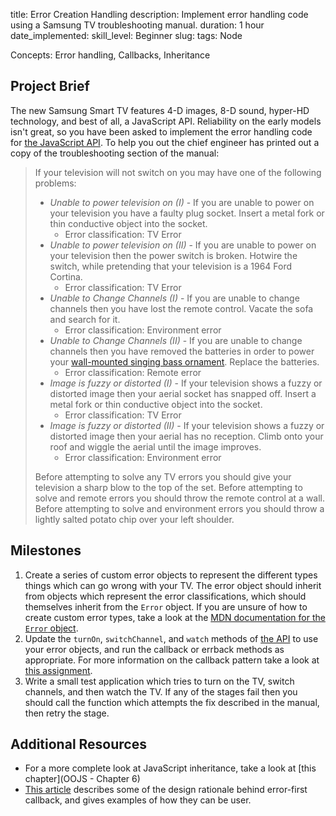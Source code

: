 title: Error Creation Handling
description: Implement error handling code using a Samsung TV troubleshooting manual. 
duration: 1 hour
date_implemented: 
skill_level: Beginner
slug:
tags: Node

Concepts: Error handling, Callbacks, Inheritance

## Project Brief

The new Samsung Smart TV features 4-D images, 8-D sound, hyper-HD technology, and best of all, a JavaScript API.  Reliability on the early models isn't great, so you have been asked to implement the error handling code for [the JavaScript API](https://gist.github.com/oampo/5c76f5df3bcb7ee8cc8d).  To help you out the chief engineer has printed out a copy of the troubleshooting section of the manual:

> If your television will not switch on you may have one of the following problems:
>
> * *Unable to power television on (I)* - If you are unable to power on your television you have a faulty plug socket.  Insert a metal fork or thin conductive object into the socket.
>     - Error classification: TV Error
> * *Unable to power television on (II)* - If you are unable to power on your television then the power switch is broken.  Hotwire the switch, while pretending that your television is a 1964 Ford Cortina.
>     - Error classification: TV Error
> * *Unable to Change Channels (I)* - If you are unable to change channels then you have lost the remote control.  Vacate the sofa and search for it.
>     - Error classification: Environment error
> * *Unable to Change Channels (II)* - If you are unable to change channels then you have removed the batteries in order to power your [wall-mounted singing bass ornament](https://www.youtube.com/watch?v=XhB6ifx1B4A).  Replace the batteries.
>     - Error classification: Remote error
> * *Image is fuzzy or distorted (I)* - If your television shows a fuzzy or distorted image then your aerial socket has snapped off.  Insert a metal fork or thin conductive object into the socket.
>     - Error classification: TV Error
> * *Image is fuzzy or distorted (II)* - If your television shows a fuzzy or distorted image then your aerial has no reception.  Climb onto your roof and wiggle the aerial until the image improves.
>     - Error classification: Environment error
>
> Before attempting to solve any TV errors you should give your television a sharp blow to the top of the set.
> Before attempting to solve and remote errors you should throw the remote control at a wall.
> Before attempting to solve and environment errors you should throw a lightly salted potato chip over your left shoulder.

## Milestones

1. Create a series of custom error objects to represent the different types things which can go wrong with your TV.  The error object should inherit from objects which represent the error classifications, which should themselves inherit from the `Error` object.  If you are unsure of how to create custom error types, take a look at the [MDN documentation for the `Error` object](https://developer.mozilla.org/en-US/docs/Web/JavaScript/Reference/Global_Objects/Error).
2. Update the `turnOn`, `switchChannel`, and `watch` methods of [the API](gist) to use your error objects, and run the callback or errback methods as appropriate.  For more information on the callback pattern take a look at [this assignment](https://courses.thinkful.com/node-001v4/assignment/4.2.2).
3. Write a small test application which tries to turn on the TV, switch channels, and then watch the TV.  If any of the stages fail then you should call the function which attempts the fix described in the manual, then retry the stage.

## Additional Resources

* For a more complete look at JavaScript inheritance, take a look at [this chapter](OOJS - Chapter 6)
* [This article](http://thenodeway.io/posts/understanding-error-first-callbacks) describes some of the design rationale behind error-first callback, and gives examples of how they can be user.


